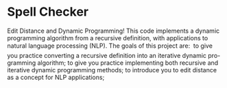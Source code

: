 # Spell Checker

Edit Distance and Dynamic Programming!
This code implements a dynamic programming algorithm from a recursive definition, with applications to natural language processing (NLP). The goals of this project are:
 
to give you practice converting a recursive definition into an iterative dynamic pro- gramming algorithm;
to give you practice implementing both recursive and iterative dynamic programming methods;
to introduce you to edit distance as a concept for NLP applications;
